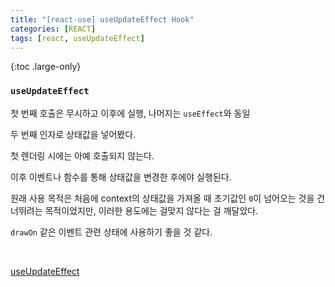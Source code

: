 ```yaml
---
title: "[react-use] useUpdateEffect Hook"
categories: [REACT]
tags: [react, useUpdateEffect]
---
```


{:toc .large-only}

### `useUpdateEffect`

첫 번째 호출은 무시하고 이후에 실행, 나머지는 `useEffect`와 동일

두 번째 인자로 상태값을 넣어봤다.

첫 렌더링 시에는 아예 호출되지 않는다.

이후 이벤트나 함수를 통해 상태값을 변경한 후에야 실행된다.

원래 사용 목적은 처음에 context의 상태값을 가져올 때 초기값인 `0`이 넘어오는 것을 건너뛰려는 목적이었지만, 이러한 용도에는 걸맞지 않다는 걸 깨달았다.

`drawOn` 같은 이벤트 관련 상태에 사용하기 좋을 것 같다.

<br/>

[useUpdateEffect](https://github.com/streamich/react-use/blob/master/docs/useUpdateEffect.md)

